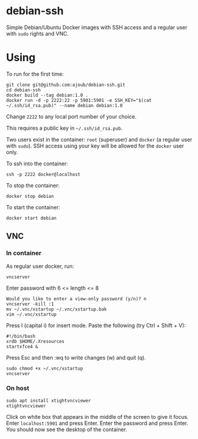 debian-ssh
==========

Simple Debian/Ubuntu Docker images with SSH access and a regular user with
`sudo` rights and VNC.

# Using

To run for the first time:

```
git clone git@github.com:ajoub/debian-ssh.git
cd debian-ssh
docker build --tag debian:1.0 .
docker run -d -p 2222:22 -p 5901:5901 -e SSH_KEY="$(cat ~/.ssh/id_rsa.pub)" --name debian debian:1.0
```

Change `2222` to any local port number of your choice.

This requires a public key in `~/.ssh/id_rsa.pub`.

Two users exist in the container: `root` (superuser) and `docker` (a regular user
with `sudo`). SSH access using your key will be allowed for the `docker` user
only.

To ssh into the container:

```
ssh -p 2222 docker@localhost
```

To stop the container:

```
docker stop debian
```

To start the container:

```
docker start debian
```

## VNC
### In container
As regular user docker, run:

```
vncserver
```

Enter password with 6 <= length <= 8

```
Would you like to enter a view-only password (y/n)? n
vncserver -kill :1
mv ~/.vnc/xstartup ~/.vnc/xstartup.bak
vim ~/.vnc/xstartup
```

Press I (capital i) for insert mode. Paste the following (try Ctrl + Shift +
V):

```
#!/bin/bash
xrdb $HOME/.Xresources
startxfce4 &
```

Press Esc and then :wq to write changes (w) and quit (q).

```
sudo chmod +x ~/.vnc/xstartup
vncserver
```

### On host

```
sudo apt install xtightvncviewer
xtightvncviewer
```

Click on white box that appears in the middle of the screen to give it focus.
Enter `localhost:5901` and press Enter.
Enter the password and press Enter.
You should now see the desktop of the container.
